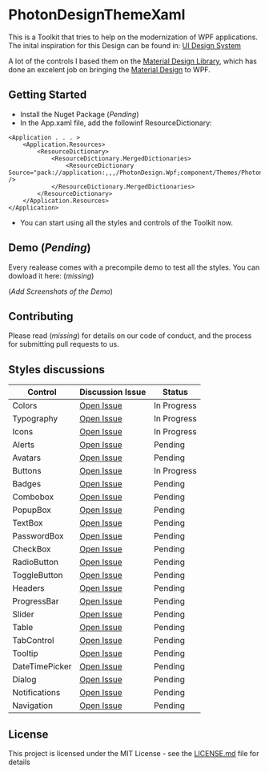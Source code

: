 # PhotonDesignThemeXaml
This is a Toolkit that tries to help on the modernization of WPF applications. 
The inital inspiration for this Design can be found in: [UI Design System](https://uidesignsystem.com/desktop.html)

A lot of the controls I based them on the [Material Design Library](https://github.com/MaterialDesignInXAML/MaterialDesignInXamlToolkit), which has done an excelent job on bringing the [Material Design](https://material.io/design/) to WPF.

## Getting Started


+ Install the Nuget Package (*Pending*)
+ In the App.xaml file, add the followinf ResourceDictionary:
```
<Application . . . >
    <Application.Resources>
        <ResourceDictionary>
            <ResourceDictionary.MergedDictionaries>
                <ResourceDictionary Source="pack://application:,,,/PhotonDesign.Wpf;component/Themes/PhotonDesign.Defaults.xaml" />
            </ResourceDictionary.MergedDictionaries>
        </ResourceDictionary>
    </Application.Resources>
</Application>
```
+ You can start using all the styles and controls of the Toolkit now. 

## Demo (*Pending*)
Every realease comes with a precompile demo to test all the styles. You can dowload it here: (*missing*)

(*Add Screenshots of the Demo*)

## Contributing

Please read (*missing*) for details on our code of conduct, and the process for submitting pull requests to us.

## Styles discussions

| Control| Discussion Issue | Status
| --- | --- | --- 
| Colors | [Open Issue](https://github.com/AlbertAlonso/PhotonDesignTheme/issues/1) | In Progress
| Typography | [Open Issue](https://github.com/AlbertAlonso/PhotonDesignTheme/issues/2) | In Progress
| Icons | [Open Issue](https://github.com/AlbertAlonso/PhotonDesignTheme/issues/3) | In Progress
| Alerts | [Open Issue](https://github.com/AlbertAlonso/PhotonDesignTheme/issues/4) | Pending
| Avatars | [Open Issue](https://github.com/AlbertAlonso/PhotonDesignTheme/issues/5) | Pending
| Buttons | [Open Issue](https://github.com/AlbertAlonso/PhotonDesignTheme/issues/6) | In Progress
| Badges | [Open Issue](https://github.com/AlbertAlonso/PhotonDesignTheme/issues/7) | Pending
| Combobox | [Open Issue](https://github.com/AlbertAlonso/PhotonDesignTheme/issues/8) | Pending
| PopupBox | [Open Issue](https://github.com/AlbertAlonso/PhotonDesignTheme/issues/8) | Pending
| TextBox |[Open Issue](https://github.com/AlbertAlonso/PhotonDesignTheme/issues/9) | Pending
| PasswordBox | [Open Issue](https://github.com/AlbertAlonso/PhotonDesignTheme/issues/9) | Pending
| CheckBox | [Open Issue](https://github.com/AlbertAlonso/PhotonDesignTheme/issues/9) | Pending
| RadioButton | [Open Issue](https://github.com/AlbertAlonso/PhotonDesignTheme/issues/9) | Pending
| ToggleButton | [Open Issue](https://github.com/AlbertAlonso/PhotonDesignTheme/issues/9) | Pending
| Headers | [Open Issue](https://github.com/AlbertAlonso/PhotonDesignTheme/issues/10) | Pending
| ProgressBar | [Open Issue](https://github.com/AlbertAlonso/PhotonDesignTheme/issues/11) | Pending
| Slider | [Open Issue](https://github.com/AlbertAlonso/PhotonDesignTheme/issues/12) | Pending
| Table | [Open Issue](https://github.com/AlbertAlonso/PhotonDesignTheme/issues/13) | Pending
| TabControl | [Open Issue](https://github.com/AlbertAlonso/PhotonDesignTheme/issues/14) | Pending
| Tooltip | [Open Issue](https://github.com/AlbertAlonso/PhotonDesignTheme/issues/15) | Pending
| DateTimePicker | [Open Issue](https://github.com/AlbertAlonso/PhotonDesignTheme/issues/16) | Pending
| Dialog | [Open Issue](https://github.com/AlbertAlonso/PhotonDesignTheme/issues/17) | Pending
| Notifications | [Open Issue](https://github.com/AlbertAlonso/PhotonDesignTheme/issues/18) | Pending
| Navigation | [Open Issue](https://github.com/AlbertAlonso/PhotonDesignTheme/issues/19) | Pending

## License

This project is licensed under the MIT License - see the [LICENSE.md](LICENSE.md) file for details

